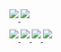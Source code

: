 
<a href="https://github.com/ncchen99">
  <img align="center" src="https://github-readme-stats.vercel.app/api?username=ncchen99&theme=material-palenight&show_icons=true&border_radius=10%" style="margin-bottom: 20px;"/>
</a>
<a href="https://github.com/ncchen99">
  <img align="center" src="https://github-readme-stats.vercel.app/api/top-langs/?username=ncchen99&theme=material-palenight&border_radius=10%&langs_count=3" style="max-width: 100%;margin-bottom: 20px;"/>
</a>
</br>

<a href="https://github.com/ncchen99/2048">
  <img align="center" src="https://github-readme-stats.vercel.app/api/pin/?username=ncchen99&repo=2048&theme=material-palenight&border_radius=10%" style="max-width: 100%;margin-bottom: 20px;"/>
</a>

<a href="https://github.com/ncchen99/lineBot">
  <img align="center" src="https://github-readme-stats.vercel.app/api/pin/?username=ncchen99&repo=lineBot&theme=material-palenight&border_radius=10%" style="max-width: 100%;margin-bottom: 20px;"/>
</a>

<a href="https://github.com/ncchen99/bulletin">
  <img align="center" src="https://github-readme-stats.vercel.app/api/pin/?username=ncchen99&repo=bulletin&theme=material-palenight&border_radius=10%" style="max-width: 100%;margin-bottom: 20px;"/>
</a>

<a href="https://github.com/ncchen99/InstaAutoLikingBot">
  <img align="center" src="https://github-readme-stats.vercel.app/api/pin/?username=ncchen99&repo=InstaAutoLikingBot&theme=material-palenight&border_radius=10%" style="max-width: 100%;margin-bottom: 20px;"/>
</a>



